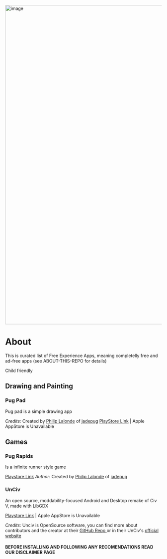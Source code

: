 <img width="1536" height="1024" alt="image" src="https://github.com/user-attachments/assets/55e52258-d0f9-406c-a96a-0e0886a9868a" />

# About
This is curated list of Free Experience Apps, meaning completelly free and ad-free apps (see ABOUT-THIS-REPO for details)

Child friendly

## Drawing and Painting
###  Pug Pad
Pug pad is a simple drawing app 

*Credits:* Created by [Philip Lalonde](https://www.linkedin.com/in/philip-lalonde) of [jadepug]([https://www.reddit.com/user/jadepug/](https://www.jadepug.com/))
[PlayStore Link](https://play.google.com/store/apps/details?id=jadepug.pugpad)  | Apple AppStore is Unavailable

## Games

### Pug Rapids

Is a infinite runner style game

[Playstore Link](https://play.google.com/store/apps/details?id=lalonde.jadepug.jade_rapids_game)
*Author:* Created by [Philip Lalonde](https://www.linkedin.com/in/philip-lalonde) of [jadepug]([https://www.reddit.com/user/jadepug/](https://www.jadepug.com/))

###  UnCiv
An open source, moddability-focused Android and Desktop remake of Civ V, made with LibGDX

[Playstore Link](https://play.google.com/store/apps/details?id=com.unciv.app) | Apple AppStore is Unavailable

*Credits:* Unciv is OpenSource software, you can find more about contributors and the creator at their [GitHub Repo ](https://github.com/yairm210/Unciv) or in their UnCiv's [official website ](https://yairm210.github.io/Unciv/)


#### BEFORE INSTALLING AND FOLLOWING ANY RECOMENDATIONS READ OUR DISCLAIMER PAGE
